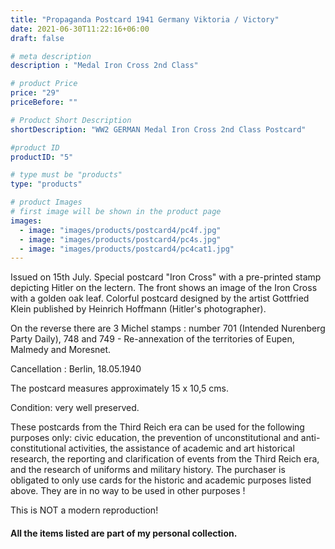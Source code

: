 ```yaml
---
title: "Propaganda Postcard 1941 Germany Viktoria / Victory"
date: 2021-06-30T11:22:16+06:00
draft: false

# meta description
description : "Medal Iron Cross 2nd Class"

# product Price
price: "29"
priceBefore: ""

# Product Short Description
shortDescription: "WW2 GERMAN Medal Iron Cross 2nd Class Postcard"

#product ID
productID: "5"

# type must be "products"
type: "products"

# product Images
# first image will be shown in the product page
images:
  - image: "images/products/postcard4/pc4f.jpg"
  - image: "images/products/postcard4/pc4s.jpg"
  - image: "images/products/postcard4/pc4cat1.jpg"
---
```


Issued on 15th July. Special postcard "Iron Cross" with a pre-printed stamp depicting Hitler on the lectern. The front shows an image of the Iron Cross with a golden oak leaf. Colorful postcard designed by the artist Gottfried Klein published by Heinrich Hoffmann (Hitler's photographer). 

On the reverse there are 3 Michel stamps : number 701 (Intended Nurenberg Party Daily), 748 and 749 - Re-annexation of the territories of Eupen, Malmedy and Moresnet.

Cancellation : Berlin, 18.05.1940

The postcard measures approximately 15 x 10,5 cms.

Condition: very well preserved.

These postcards from the Third Reich era can be used for the following purposes only: civic education, the prevention of unconstitutional and anti-constitutional activities, the assistance of academic and art historical research, the reporting and clarification of events from the Third Reich era, and the research of uniforms and military history. The purchaser is obligated to only use cards for the historic and academic purposes listed above. They are in no way to be used in other purposes !

This is NOT a modern reproduction!

#### All the items listed are part of my personal collection.

